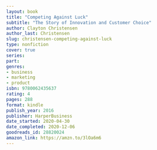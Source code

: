```yaml
---
layout: book
title: "Competing Against Luck"
subtitle: "The Story of Innovation and Customer Choice"
author: Clayton Christensen
author_last: Christensen
slug: christensen-competing-against-luck
type: nonfiction
cover: true
series: 
part: 
genres:
- business
- marketing
- product
isbn: 9780062435637
rating: 4
pages: 288
format: kindle
publish_year: 2016
publisher: HarperBusiness
date_started: 2020-04-30
date_completed: 2020-12-06
goodreads_id: 28820024
amazon_link: https://amzn.to/3lOa6m6
---
```

